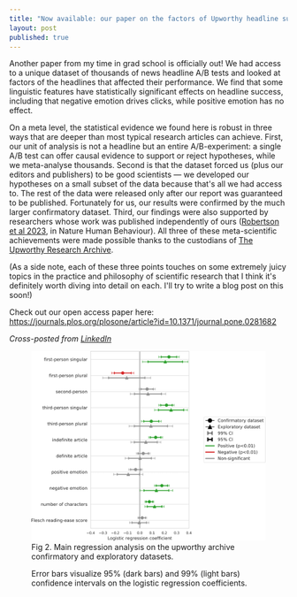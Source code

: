 ```yaml
---
title: "Now available: our paper on the factors of Upworthy headline success"
layout: post
published: true
---
```


Another paper from my time in grad school is officially out! We had access to a unique dataset of thousands of news headline A/B tests and looked at factors of the headlines that affected their performance. We find that some linguistic features have statistically significant effects on headline success, including that negative emotion drives clicks, while positive emotion has no effect.

On a meta level, the statistical evidence we found here is robust in three ways that are deeper than most typical research articles can achieve. First, our unit of analysis is not a headline but an entire A/B-experiment: a single A/B test can offer causal evidence to support or reject hypotheses, while we meta-analyse thousands. Second is that the dataset forced us (plus our editors and publishers) to be good scientists — we developed our hypotheses on a small subset of the data because that's all we had access to. The rest of the data were released only after our report was guaranteed to be published. Fortunately for us, our results were confirmed by the much larger confirmatory dataset. Third, our findings were also supported by researchers whose work was published independently of ours ([Robertson et al 2023](https://www.nature.com/articles/s41562-023-01538-4), in Nature Human Behaviour). All three of these meta-scientific achievements were made possible thanks to the custodians of [The Upworthy Research Archive](https://upworthy.natematias.com/).

(As a side note, each of these three points touches on some extremely juicy topics in the practice and philosophy of scientific research that I think it's definitely worth diving into detail on each. I'll try to write a blog post on this soon!)

Check out our open access paper here: <a href="https://journals.plos.org/plosone/article?id=10.1371/journal.pone.0281682">https://journals.plos.org/plosone/article?id=10.1371/journal.pone.0281682</a>

<i>Cross-posted from [LinkedIn](https://www.linkedin.com/posts/georgelifchits_linguistic-effects-on-news-headline-success-activity-7046145751621513216-HA2X?utm_source=share&utm_medium=member_desktop)</i>

<figure>
  <img src="/images/blog/upworthy-headlines-coeff.PNG" alt="Upworthy headline analysis: logistic regression coefficients">
  <figcaption>
    Fig 2. Main regression analysis on the upworthy archive confirmatory and exploratory datasets.

Error bars visualize 95% (dark bars) and 99% (light bars) confidence intervals on the logistic regression coefficients.

  </figcaption>
</figure>
